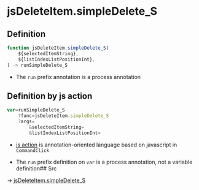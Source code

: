 # jsDeleteItem.simpleDelete_S

## Definition

```js.js
function jsDeleteItem.simpleDelete_S(
	${selectedItemString},
	${listIndexListPositionInt},
) -> runSimpleDelete_S
```

- The `run` prefix annotation is a process annotation
## Definition by js action

```js.js
var=runSimpleDelete_S
	?func=jsDeleteItem.simpleDelete_S
	?args=
		&selectedItemString=
		&listIndexListPositionInt=
```

- [js action](#) is annotation-oriented language based on javascript in `CommandClick`

- The `run` prefix definition on `var` is a process annotation, not a variable definition## Src

-> [jsDeleteItem.simpleDelete_S](https://github.com/puutaro/CommandClick/blob/master/app/src/main/java/com/puutaro/commandclick/fragment_lib/terminal_fragment/js_interface/list_index/JsDeleteItem.kt#L53)


